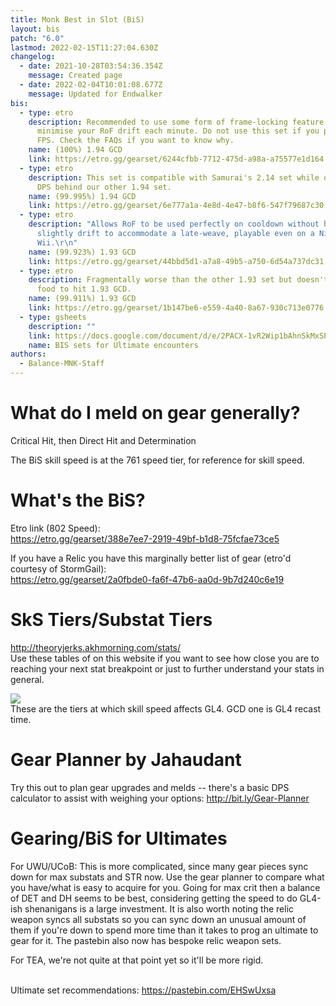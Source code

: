 ```yaml
---
title: Monk Best in Slot (BiS)
layout: bis
patch: "6.0"
lastmod: 2022-02-15T11:27:04.630Z
changelog:
  - date: 2021-10-28T03:54:36.354Z
    message: Created page
  - date: 2022-02-04T10:01:08.677Z
    message: Updated for Endwalker
bis:
  - type: etro
    description: Recommended to use some form of frame-locking feature in order to
      minimise your RoF drift each minute. Do not use this set if you play at 60
      FPS. Check the FAQs if you want to know why.
    name: (100%) 1.94 GCD
    link: https://etro.gg/gearset/6244cfbb-7712-475d-a98a-a75577e1d164
  - type: etro
    description: This set is compatible with Samurai's 2.14 set while only being 0.5
      DPS behind our other 1.94 set.
    name: (99.995%) 1.94 GCD
    link: https://etro.gg/gearset/6e777a1a-4e8d-4e47-b8f6-547f79687c30
  - type: etro
    description: "Allows RoF to be used perfectly on cooldown without having to
      slightly drift to accommodate a late-weave, playable even on a Nintendo
      Wii.\r\n"
    name: (99.923%) 1.93 GCD
    link: https://etro.gg/gearset/44bbd5d1-a7a8-49b5-a750-6d54a737dc31
  - type: etro
    description: Fragmentally worse than the other 1.93 set but doesn't rely on SkS
      food to hit 1.93 GCD.
    name: (99.911%) 1.93 GCD
    link: https://etro.gg/gearset/1b147be6-e559-4a40-8a67-930c713e0776
  - type: gsheets
    description: ""
    link: https://docs.google.com/document/d/e/2PACX-1vR2Wip1bAhnSkMxSEH2m-ZRFIh6YDmMB-AfrrD8PtU1Xovpuz8Ix4N-Mbf9Cd2Md9f81FktdTgFb9fq/pub
    name: BIS sets for Ultimate encounters
authors:
  - Balance-MNK-Staff
---
```

# What do I meld on gear generally?

Critical Hit, then Direct Hit and Determination

The BiS skill speed is at the 761 speed tier, for reference for skill speed.

# What's the BiS?

Etro link (802 Speed):  
<https://etro.gg/gearset/388e7ee7-2919-49bf-b1d8-75fcfae73ce5>

If you have a Relic you have this marginally better list of gear (etro'd courtesy of StormGail):  
<https://etro.gg/gearset/2a0fbde0-fa6f-47b6-aa0d-9b7d240c6e19>
­

# SkS Tiers/Substat Tiers

<http://theoryjerks.akhmorning.com/stats/>\
Use these tables of on this website if you want to see how close you are to reaching your next stat breakpoint or just to further understand your stats in general.

![](https://i.imgur.com/4IIF3ey.png)\
These are the tiers at which skill speed affects GL4. GCD one is GL4 recast time.

# Gear Planner by Jahaudant

Try this out to plan gear upgrades and melds -- there's a basic DPS calculator to assist with weighing your options:  <http://bit.ly/Gear-Planner>

# Gearing/BiS for Ultimates

For UWU/UCoB: This is more complicated, since many gear pieces sync down for max substats and STR now. Use the gear planner to compare what you have/what is easy to acquire for you. Going for max crit then a balance of DET and DH seems to be best, considering getting the speed to do GL4-ish shenanigans is a large investment. It is also worth noting the relic weapon syncs all substats so you can sync down an unusual amount of them if you're down to spend more time than it takes to prog an ultimate to gear for it. The pastebin also now has bespoke relic weapon sets.

For TEA, we're not quite at that point yet so it'll be more rigid.  

\
­Ultimate set recommendations: <https://pastebin.com/EHSwUxsa>